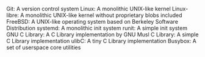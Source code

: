 Git: A version control system
Linux: A monolithic UNIX-like kernel
Linux-libre: A monolithic UNIX-like kernel without proprietary blobs included
FreeBSD: A UNIX-like operating system based on Berkeley Software Distribution
systemd: A monolithic init system
runit: A simple init system
GNU C Library: A C Library implementation by GNU
Musl C Library: A simple C Library implementation
ulibC: A tiny C Library implementation
Busybox: A set of userspace core utilities